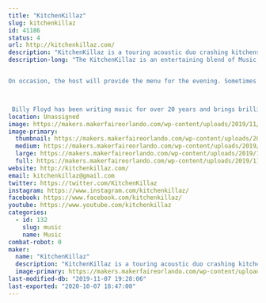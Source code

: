 ```yaml
---
title: "KitchenKillaz"
slug: kitchenkillaz
id: 41186
status: 4
url: http://kitchenkillaz.com/
description: "KitchenKillaz is a touring acoustic duo crashing kitchens around the country.  Comprised of Billy Floyd, Jay \"the Commodore\" Stephens and The Mad Scientist, Dennis Cutter."
description-long: "The KitchenKillaz is an entertaining blend of Music, Culinary Arts, Community, and Interaction. Their show is a unique concept as they crash (play) a different kitchen every Friday night, in an audience member's home while streaming it live on Facebook at 9:05 pm. During the show, they play a mixture of creative and catchy originals and well-known covers, treating their audience to a very cool experience. 


On occasion, the host will provide the menu for the evening. Sometimes catered, cooked, or ordered, the food, kitchen, and recipe are talked about and shared with the live audience. If the host wants to enjoy the evening, relax, and entertain their guests, they can leave the cooking to The Mad Scientist. Dennis Cutter is a traveling chef that tours with the duo serving up delicious entrees for the viewers to experience and the guests to enjoy. At 7:05 pm, each Monday and Wednesday, they play a shorter version of the show with their Monday show including a weekly wrap-up and a Wednesday show including songs voted on by the community.



 Billy Floyd has been writing music for over 20 years and brings brilliant energy to songwriting paired perfectly with The Commodore (Jay Stephens) his amazing harmonies and creating the perfect guitar lines.  The KitchenKillaz are broadcast on IndieSceneMusicRadio every Sunday. They receive press coverage, national and international radio airplay, and have been featured on various podcasts, radio stations and TV shows such as A Corporate Time with Tom &amp; Dan, DropKick Radio, Belter Radio UK, Tampa Bay's Morning Blend and local events such as United We Brunch, Big Green Egg Fest, SYFY Bartow, Beatles on the Beach."
location: Unassigned
image: https://makers.makerfaireorlando.com/wp-content/uploads/2019/11/69852198_654299981733213_3529869518471954432_o-1.jpg
image-primary:
  thumbnail: https://makers.makerfaireorlando.com/wp-content/uploads/2019/11/69852198_654299981733213_3529869518471954432_o-1-150x150.jpg
  medium: https://makers.makerfaireorlando.com/wp-content/uploads/2019/11/69852198_654299981733213_3529869518471954432_o-1-300x300.jpg
  large: https://makers.makerfaireorlando.com/wp-content/uploads/2019/11/69852198_654299981733213_3529869518471954432_o-1.jpg
  full: https://makers.makerfaireorlando.com/wp-content/uploads/2019/11/69852198_654299981733213_3529869518471954432_o-1.jpg
website: http://kitchenkillaz.com/
email: kitchenkillaz@gmail.com
twitter: https://twitter.com/KitchenKillaz
instagram: https://www.instagram.com/kitchenkillaz/
facebook: https://www.facebook.com/kitchenkillaz/
youtube: https://www.youtube.com/kitchenkillaz
categories:
  - id: 132
    slug: music
    name: Music
combat-robot: 0
maker:
  name: "KitchenKillaz"
  description: "KitchenKillaz is a touring acoustic duo crashing kitchens around the country.  Comprised of Billy Floyd, Jay \"the Commodore\" Stephens and The Mad Scientist, Dennis Cutter. The KitchenKillaz is an entertaining blend of Music, Culinary Arts, Community, and Interaction. Their show is a unique concept as they crash (play) a different kitchen every Friday night, in an audience member's home while streaming it live on Facebook at 9:05 pm. During the show, they play a mixture of creative and catchy originals and well-known covers, treating their audience to a very cool experience. "
  image-primary: https://makers.makerfaireorlando.com/wp-content/uploads/2019/11/69852198_654299981733213_3529869518471954432_o.jpg
last-modified-db: "2019-11-07 19:28:06"
last-exported: "2020-10-07 18:47:00"
---
```

